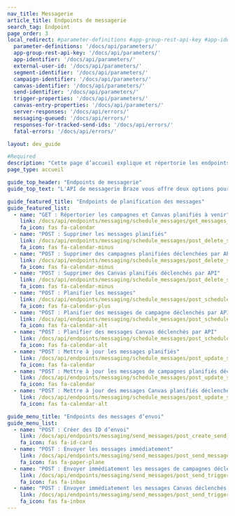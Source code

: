 ```yaml
---
nav_title: Messagerie
article_title: Endpoints de messagerie
search_tag: Endpoint
page_order: 3
local_redirect: #parameter-definitions #app-group-rest-api-key #app-identifier #external-user-id #segment-identifier #campaign-identifier #canvas-identifier #trigger-properties #canvas-identifier #server-responses #fatal-errors #responses-for-tracked-send-ids #messaging-queued #canvas-entry-properties
  parameter-definitions: '/docs/api/parameters/'
  app-group-rest-api-key: '/docs/api/parameters/'
  app-identifier: '/docs/api/parameters/'
  external-user-id: '/docs/api/parameters/'
  segment-identifier: '/docs/api/parameters/'
  campaign-identifier: '/docs/api/parameters/'
  canvas-identifier: '/docs/api/parameters/'
  send-identifier: '/docs/api/parameters/'
  trigger-properties: '/docs/api/parameters/'
  canvas-entry-properties: '/docs/api/parameters/'
  server-responses: '/docs/api/errors/'
  messaging-queued: '/docs/api/errors/'
  responses-for-tracked-send-ids: '/docs/api/errors/'
  fatal-errors: '/docs/api/errors/'

layout: dev_guide

#Required
description: "Cette page d’accueil explique et répertorie les endpoints Braze de messagerie."
page_type: accueil

guide_top_header: "Endpoints de messagerie"
guide_top_text: "L'API de messagerie Braze vous offre deux options pour envoyer des messages à vos utilisateurs. Vous pouvez fournir le contenu et la configuration du message dans la demande API à l’aide des endpoints <code class='highlighter-rouge'>/messages/send</code> et `/messages/schedule`. Vous pouvez également gérer les détails de votre message avec une campagne de livraison déclenchée par API dans le tableau de bord et contrôler simplement quand et à qui il est envoyé grâce aux endpoints `campaigns/trigger/send` et `campaigns/trigger/schedule`. Les sections suivantes détaillent la spécification de demande pour les deux méthodes. <br> <br> Comme pour les autres campagnes, vous pouvez limiter le nombre de fois qu’un utilisateur particulier peut recevoir une campagne de l’API de messagerie en configurant les [paramètres de rééligibilité](/docs/user_guide/engagement_tools/campaigns/building_campaigns/delivery_types/api_triggered_delivery/#re-eligibility-with-api-triggered-campaigns) dans le tableau de bord de Braze. Braze ne livrera pas de messages API aux utilisateurs qui ne sont pas rééligibles pour la campagne, quel que soit le nombre de demandes API envoyées. <br> <br> Les endpoints d’envoi vous permettent d’envoyer des messages instantanés et ad hoc aux utilisateurs désignés. Si vous souhaitez cibler un segment, un enregistrement de votre demande sera stocké dans la Developer Console (Console du développeur). Les endpoints de planification vous permettent d’envoyer des messages à un moment donné et de modifier ou d’annuler des messages que vous avez déjà planifiés."

guide_featured_title: "Endpoints de planification des messages"
guide_featured_list:
  - name: "GET : Répertorier les campagnes et Canvas planifiés à venir"
    link: /docs/api/endpoints/messaging/schedule_messages/get_messages_scheduled/
    fa_icon: fas fa-calendar
  - name: "POST : Supprimer les messages planifiés"
    link: /docs/api/endpoints/messaging/schedule_messages/post_delete_scheduled_messages/
    fa_icon: fas fa-calendar-minus
  - name: "POST : Supprimer des campagnes planifiées déclenchées par API"
    link: /docs/api/endpoints/messaging/schedule_messages/post_delete_scheduled_triggered_messages/
    fa_icon: fas fa-calendar-minus
  - name: "POST : Supprimer des Canvas planifiés déclenchés par API"
    link: /docs/api/endpoints/messaging/schedule_messages/post_delete_scheduled_triggered_canvases/
    fa_icon: fas fa-calendar-minus
  - name: "POST : Planifier les messages"
    link: /docs/api/endpoints/messaging/schedule_messages/post_schedule_messages/
    fa_icon: fas fa-calendar-plus
  - name: "POST : Planifier des messages de campagne déclenchés par API"
    link: /docs/api/endpoints/messaging/schedule_messages/post_schedule_triggered_campaigns/
    fa_icon: fas fa-calendar-alt
  - name: "POST : Planifier des messages Canvas déclenchés par API"
    link: /docs/api/endpoints/messaging/schedule_messages/post_schedule_triggered_canvases/
    fa_icon: fas fa-calendar-alt
  - name: "POST : Mettre à jour les messages planifiés"
    link: /docs/api/endpoints/messaging/schedule_messages/post_update_scheduled_messages/
    fa_icon: fas fa-calendar
  - name: "POST : Mettre à jour les messages de campagnes planifiés déclenchés par API"
    link: /docs/api/endpoints/messaging/schedule_messages/post_update_scheduled_triggered_campaigns/
    fa_icon: fas fa-calendar
  - name: "POST : Mettre à jour des messages Canvas planifiés déclenchés par API"
    link: /docs/api/endpoints/messaging/schedule_messages/post_update_scheduled_triggered_canvases/
    fa_icon: fas fa-calendar-alt

guide_menu_title: "Endpoints des messages d’envoi"
guide_menu_list:
  - name: "POST : Créer des ID d’envoi"
    link: /docs/api/endpoints/messaging/send_messages/post_create_send_ids/
    fa_icon: fas fa-id-card
  - name: "POST : Envoyer les messages immédiatement"
    link: /docs/api/endpoints/messaging/send_messages/post_send_messages/
    fa_icon: fas fa-paper-plane
  - name: "POST : Envoyer immédiatement les messages de campagnes déclenchées par API"
    link: /docs/api/endpoints/messaging/send_messages/post_send_triggered_campaigns/
    fa_icon: fas fa-inbox
  - name: "POST : Envoyer immédiatement les messages Canvas déclenchés par API"
    link: /docs/api/endpoints/messaging/send_messages/post_send_triggered_canvases/
    fa_icon: fas fa-inbox
---
```

